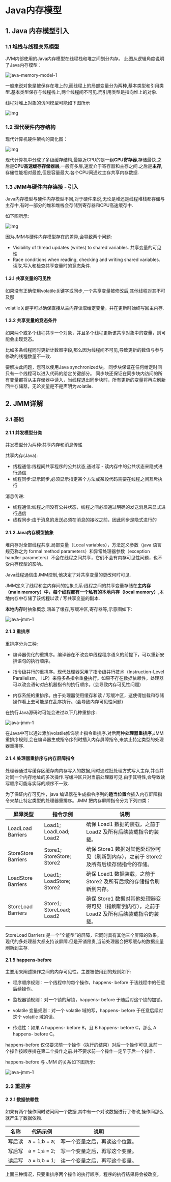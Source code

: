 # Java内存模型

##  1. Java 内存模型引入

### 1.1 堆栈与线程关系模型

JVM内部使用的Java内存模型在线程栈和堆之间划分内存。 此图从逻辑角度说明了Java内存模型：

![java-memory-model-1](..\img\java-memory-model-1.png)

一般来说对象是被保存在堆上的,而线程上的局部变量分为两种,基本类型和引用类型.基本类型保存与线程栈上,两个线程间不可见.而引用类型是指向堆上的对象.

线程对堆上对象的访问模型可能如下图所示

![img](..\img\java-memory-model-3.png)

### 1.2 现代硬件内存结构

现代计算机硬件架构的简化图：

![img](../img/java-memory-model-4.png)

现代计算机中分成了多级缓存结构,最靠近CPU的是一组**CPU寄存器**,存储最快.之后是**CPU高速缓存存储器层**,一般有多层,速度介于寄存器和主存之间.之后是**主存**,存储性能相对最差,但是容量最大.各个CPU间通过主存共享内存数据.

### 1.3 JMM与硬件内存连接 - 引入

Java内存模型与硬件内存模型不同,对于硬件来说,无论是堆还是线程堆栈都存储与主存中,有时一部分的堆和堆栈会存储到寄存器和CPU高速缓存中.

如下图所示:

![img](../img/java-memory-model-5.png)

因为JMM与硬件内存模型存在的差异,会导致两个问题:

- Visibility of thread updates (writes) to shared variables. 共享变量的可见性
- Race conditions when reading, checking and writing shared variables. 读取,写入和检查共享变量时的竞态条件.

#### 1.3.1 共享变量的可见性

如果没有正确使用volatile关键字或同步,一个共享变量被修改后,其他线程对其不可及那

 volatile关键字可以确保直接从主内存读取给定变量，并在更新时始终写回主内存.

#### 1.3.2 共享变量的竞态条件

如果两个或多个线程共享一个对象，并且多个线程更新该共享对象中的变量，则可能会出现竞态。

比如多条线程同时更新计数器字段,那么因为线程间不可见,导致更新的数值与参与修改的线程数量不一致.

要解决此问题，您可以使用Java synchronized块。 同步块保证在任何给定时间只有一个线程可以进入代码的给定关键部分。 同步块还保证在同步块内访问的所有变量都将从主存储器中读入，当线程退出同步块时，所有更新的变量将再次刷新回主存储器，无论变量是不是声明为volatile.

## 2. JMM详解

###  2.1 基础

#### 2.1.1 并发模型分类

并发模型分为两种:共享内存和消息传递

共享内存(Java): 

- 线程通信:线程间共享程序的公共状态,通过写 - 读内存中的公共状态来隐式进行通信.
- 线程同步:显示同步,必须显示指定某个方法或某段代码需要在线程之间互斥执行

消息传递:

- 线程通信:线程之间没有公共状态，线程之间必须通过明确的发送消息来显式进行通信
- 线程同步:由于消息的发送必须在消息的接收之前，因此同步是隐式进行的

#### 2.1.2 Java内存模型抽象

堆内存对全部线程共享.局部变量（Local variables），方法定义参数（java 语言规范称之为 formal method parameters）和异常处理器参数（exception handler parameters）不会在线程之间共享，它们不会有内存可见性问题，也不受内存模型的影响。

Java线程通信由JMM控制,他决定了对共享变量的更改何时可见.

JMM定义了线程和主内存间的抽象关系:线程之间的共享变量存储在**主内存（main memory）**中，每个线程都有一个私有的**本地内存（local memory）**,本地内存中存储了该线程以读 / 写共享变量的副本.

**本地内存**时抽象概念,涵盖了缓存,写缓冲区,寄存器等,示意图如下:

![java-jmm-1](..\img\java-jmm-1.png)

#### 2.1.3 重排序

重排序分为三种:

- 编译器优化的重排序。编译器在不改变单线程程序语义的前提下，可以重新安排语句的执行顺序。

- 指令级并行的重排序。现代处理器采用了指令级并行技术（Instruction-Level Parallelism， ILP）来将多条指令重叠执行。如果不存在数据依赖性，处理器可以改变语句对应机器指令的执行顺序。(会导致内存可见性问题)

- 内存系统的重排序。由于处理器使用缓存和读 / 写缓冲区，这使得加载和存储操作看上去可能是在乱序执行。(会导致内存可见性问题)

在执行Java源码时可能会进过以下几种重排序:

![java-jmm-1](..\img\java-jmm-3.png)

在Java中可以通过添加volatile修饰禁止指令重排序.对后两种**处理器重排序**,JMM重排序规则,会在编译器生成指令序列时插入内存屏障指令,来禁止特定类型的处理器重排序.

#### 2.1.4 处理器重排序与内存屏障指令

处理器通过写缓存区缓存向内存写入的数据,同时通过批处理方式写入主存,并合并对同一个内存地址的多次操作.写缓冲区只对当前处理器可见,由于其特性,会导致读写顺序可能与实际的顺序不一致.

为了保证内存可见性，java 编译器在生成指令序列的**适当位置**会插入内存屏障指令来禁止特定类型的处理器重排序。JMM 把内存屏障指令分为下列四类：

| 屏障类型            | 指令示例                   | 说明                                                         |
| ------------------- | -------------------------- | ------------------------------------------------------------ |
| LoadLoad Barriers   | Load1; LoadLoad; Load2     | 确保 Load1 数据的装载，之前于 Load2 及所有后续装载指令的装载。 |
| StoreStore Barriers | Store1; StoreStore; Store2 | 确保 Store1 数据对其他处理器可见（刷新到内存），之前于 Store2 及所有后续存储指令的存储。 |
| LoadStore Barriers  | Load1; LoadStore; Store2   | 确保 Load1 数据装载，之前于 Store2 及所有后续的存储指令刷新到内存。 |
| StoreLoad Barriers  | Store1; StoreLoad; Load2   | 确保 Store1 数据对其他处理器变得可见（指刷新到内存），之前于 Load2 及所有后续装载指令的装载。 |

StoreLoad Barriers 是一个“全能型”的屏障，它同时具有其他三个屏障的效果。现代的多处理器大都支持该屏障.但是开销昂贵,当前处理器会把写缓存的数据全量刷新到主存.

####  2.1.5 happens-before

主要用来阐述操作之间的内存可见性。主要被使用到的规则如下:

- 程序顺序规则：一个线程中的每个操作，happens- before 于该线程中的任意后续操作。
- 监视器锁规则：对一个锁的解锁，happens- before 于随后对这个锁的加锁。

- volatile 变量规则：对一个 volatile 域的写，happens- before 于任意后续对这个 volatile 域的读。

- 传递性：如果 A happens- before B，且 B happens- before C，那么 A happens- before C。

happens-before 仅仅要求前一个操作（执行的结果）对后一个操作可见,且前一个操作按顺序排在第二个操作之前.并不要求前一个操作一定早于后一个操作.

happens-before 与 JMM 的关系如下图所示:

![java-jmm-1](..\img\java-jmm-5.png)

### 2.2 重排序

#### 2.2.1 数据依赖性

如果有两个操作同时访问同一个数据,其中有一个对改数据进行了修改,操作间那么就产生了数据依赖.

| 名称   | 代码示例     | 说明                           |
| ------ | ------------ | ------------------------------ |
| 写后读 | a = 1;b = a; | 写一个变量之后，再读这个位置。 |
| 写后写 | a = 1;a = 2; | 写一个变量之后，再写这个变量。 |
| 读后写 | a = b;b = 1; | 读一个变量之后，再写这个变量。 |

上面三种情况，只要重排序两个操作的执行顺序，程序的执行结果将会被改变。